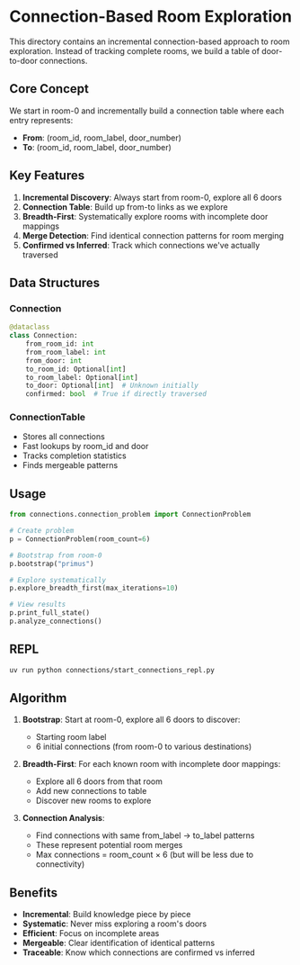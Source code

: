 # Connection-Based Room Exploration

This directory contains an incremental connection-based approach to room exploration. Instead of tracking complete rooms, we build a table of door-to-door connections.

## Core Concept

We start in room-0 and incrementally build a connection table where each entry represents:
- **From**: (room_id, room_label, door_number)  
- **To**: (room_id, room_label, door_number)

## Key Features

1. **Incremental Discovery**: Always start from room-0, explore all 6 doors
2. **Connection Table**: Build up from-to links as we explore
3. **Breadth-First**: Systematically explore rooms with incomplete door mappings
4. **Merge Detection**: Find identical connection patterns for room merging
5. **Confirmed vs Inferred**: Track which connections we've actually traversed

## Data Structures

### Connection
```python
@dataclass
class Connection:
    from_room_id: int
    from_room_label: int  
    from_door: int
    to_room_id: Optional[int]
    to_room_label: Optional[int]
    to_door: Optional[int]  # Unknown initially
    confirmed: bool  # True if directly traversed
```

### ConnectionTable
- Stores all connections
- Fast lookups by room_id and door
- Tracks completion statistics
- Finds mergeable patterns

## Usage

```python
from connections.connection_problem import ConnectionProblem

# Create problem
p = ConnectionProblem(room_count=6)

# Bootstrap from room-0
p.bootstrap("primus")

# Explore systematically
p.explore_breadth_first(max_iterations=10)

# View results
p.print_full_state()
p.analyze_connections()
```

## REPL

```bash
uv run python connections/start_connections_repl.py
```

## Algorithm

1. **Bootstrap**: Start at room-0, explore all 6 doors to discover:
   - Starting room label
   - 6 initial connections (from room-0 to various destinations)

2. **Breadth-First**: For each known room with incomplete door mappings:
   - Explore all 6 doors from that room
   - Add new connections to table
   - Discover new rooms to explore

3. **Connection Analysis**: 
   - Find connections with same from_label → to_label patterns
   - These represent potential room merges
   - Max connections = room_count × 6 (but will be less due to connectivity)

## Benefits

- **Incremental**: Build knowledge piece by piece
- **Systematic**: Never miss exploring a room's doors  
- **Efficient**: Focus on incomplete areas
- **Mergeable**: Clear identification of identical patterns
- **Traceable**: Know which connections are confirmed vs inferred